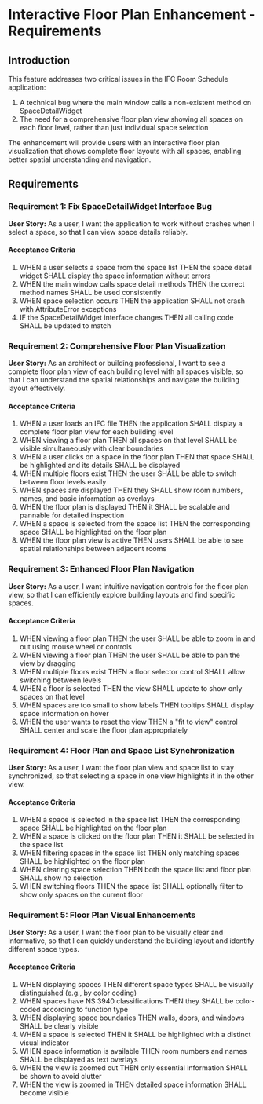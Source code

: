 # Interactive Floor Plan Enhancement - Requirements

## Introduction

This feature addresses two critical issues in the IFC Room Schedule application:
1. A technical bug where the main window calls a non-existent method on SpaceDetailWidget
2. The need for a comprehensive floor plan view showing all spaces on each floor level, rather than just individual space selection

The enhancement will provide users with an interactive floor plan visualization that shows complete floor layouts with all spaces, enabling better spatial understanding and navigation.

## Requirements

### Requirement 1: Fix SpaceDetailWidget Interface Bug

**User Story:** As a user, I want the application to work without crashes when I select a space, so that I can view space details reliably.

#### Acceptance Criteria

1. WHEN a user selects a space from the space list THEN the space detail widget SHALL display the space information without errors
2. WHEN the main window calls space detail methods THEN the correct method names SHALL be used consistently
3. WHEN space selection occurs THEN the application SHALL not crash with AttributeError exceptions
4. IF the SpaceDetailWidget interface changes THEN all calling code SHALL be updated to match

### Requirement 2: Comprehensive Floor Plan Visualization

**User Story:** As an architect or building professional, I want to see a complete floor plan view of each building level with all spaces visible, so that I can understand the spatial relationships and navigate the building layout effectively.

#### Acceptance Criteria

1. WHEN a user loads an IFC file THEN the application SHALL display a complete floor plan view for each building level
2. WHEN viewing a floor plan THEN all spaces on that level SHALL be visible simultaneously with clear boundaries
3. WHEN a user clicks on a space in the floor plan THEN that space SHALL be highlighted and its details SHALL be displayed
4. WHEN multiple floors exist THEN the user SHALL be able to switch between floor levels easily
5. WHEN spaces are displayed THEN they SHALL show room numbers, names, and basic information as overlays
6. WHEN the floor plan is displayed THEN it SHALL be scalable and pannable for detailed inspection
7. WHEN a space is selected from the space list THEN the corresponding space SHALL be highlighted on the floor plan
8. WHEN the floor plan view is active THEN users SHALL be able to see spatial relationships between adjacent rooms

### Requirement 3: Enhanced Floor Plan Navigation

**User Story:** As a user, I want intuitive navigation controls for the floor plan view, so that I can efficiently explore building layouts and find specific spaces.

#### Acceptance Criteria

1. WHEN viewing a floor plan THEN the user SHALL be able to zoom in and out using mouse wheel or controls
2. WHEN viewing a floor plan THEN the user SHALL be able to pan the view by dragging
3. WHEN multiple floors exist THEN a floor selector control SHALL allow switching between levels
4. WHEN a floor is selected THEN the view SHALL update to show only spaces on that level
5. WHEN spaces are too small to show labels THEN tooltips SHALL display space information on hover
6. WHEN the user wants to reset the view THEN a "fit to view" control SHALL center and scale the floor plan appropriately

### Requirement 4: Floor Plan and Space List Synchronization

**User Story:** As a user, I want the floor plan view and space list to stay synchronized, so that selecting a space in one view highlights it in the other view.

#### Acceptance Criteria

1. WHEN a space is selected in the space list THEN the corresponding space SHALL be highlighted on the floor plan
2. WHEN a space is clicked on the floor plan THEN it SHALL be selected in the space list
3. WHEN filtering spaces in the space list THEN only matching spaces SHALL be highlighted on the floor plan
4. WHEN clearing space selection THEN both the space list and floor plan SHALL show no selection
5. WHEN switching floors THEN the space list SHALL optionally filter to show only spaces on the current floor

### Requirement 5: Floor Plan Visual Enhancements

**User Story:** As a user, I want the floor plan to be visually clear and informative, so that I can quickly understand the building layout and identify different space types.

#### Acceptance Criteria

1. WHEN displaying spaces THEN different space types SHALL be visually distinguished (e.g., by color coding)
2. WHEN spaces have NS 3940 classifications THEN they SHALL be color-coded according to function type
3. WHEN displaying space boundaries THEN walls, doors, and windows SHALL be clearly visible
4. WHEN a space is selected THEN it SHALL be highlighted with a distinct visual indicator
5. WHEN space information is available THEN room numbers and names SHALL be displayed as text overlays
6. WHEN the view is zoomed out THEN only essential information SHALL be shown to avoid clutter
7. WHEN the view is zoomed in THEN detailed space information SHALL become visible